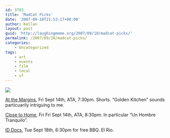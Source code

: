 ```yaml
---
id: 3703
title: 'MadCat Picks'
date: '2007-09-10T21:53:17+00:00'
author: Kellan
layout: post
guid: 'http://laughingmeme.org/2007/09/10/madcat-picks/'
permalink: /2007/09/10/madcat-picks/
categories:
    - Uncategorized
tags:
    - art
    - events
    - film
    - local
    - sf
---
```


![](http://www.madcatfilmfestival.org/images/fest07/MC11.jpg)

[At the Margins](http://www.madcatfilmfestival.org/programs.html#prog3), Fri Sept 14th, ATA, 7:30pm. Shorts. “Golden Kitchen” sounds particuarily intriguing to me.

[Close to Home](http://www.madcatfilmfestival.org/programs.html#prog7), Fri Fri Sept 14th, ATA, 8:30pm. In particular “Un Hombre Tranquilo”.

[ID Docs](http://www.madcatfilmfestival.org/programs.html#prog4), Tue Sept 18th, 6:30pm for free BBQ. El Rio.